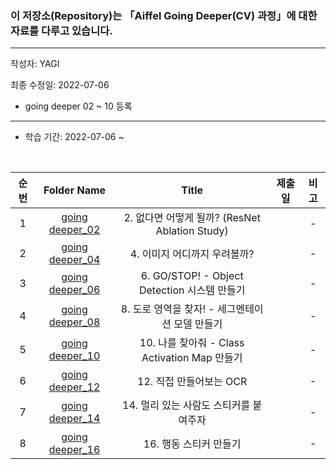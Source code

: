 ### 이 저장소(Repository)는 「Aiffel Going Deeper(CV) 과정」에 대한 자료를 다루고 있습니다.

***
작성자: YAGI

최종 수정일: 2022-07-06
+ going deeper 02 ~ 10 등록
***
+ 학습 기간: 2022-07-06 ~ 

<br>

|순번|Folder Name|Title|제출일|비고|
|:--------:|:--------:|:--------:|:--------:|:--------:|
|1|[going deeper_02]()|2. 없다면 어떻게 될까? (ResNet Ablation Study)||-|
|2|[going deeper_04]()|4. 이미지 어디까지 우려볼까?||-|
|3|[going deeper_06]()|6. GO/STOP! - Object Detection 시스템 만들기||-|
|4|[going deeper_08]()|8. 도로 영역을 찾자! - 세그멘테이션 모델 만들기||-|
|5|[going deeper_10]()|10. 나를 찾아줘 - Class Activation Map 만들기||-|
|6|[going deeper_12]()|12. 직접 만들어보는 OCR||-|
|7|[going deeper_14]()|14. 멀리 있는 사람도 스티커를 붙여주자||-|
|8|[going deeper_16]()|16. 행동 스티커 만들기||-|